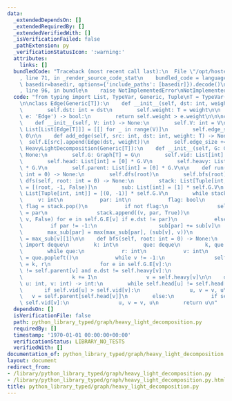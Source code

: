 ```yaml
---
data:
  _extendedDependsOn: []
  _extendedRequiredBy: []
  _extendedVerifiedWith: []
  _isVerificationFailed: false
  _pathExtension: py
  _verificationStatusIcon: ':warning:'
  attributes:
    links: []
  bundledCode: "Traceback (most recent call last):\n  File \"/opt/hostedtoolcache/Python/3.9.1/x64/lib/python3.9/site-packages/onlinejudge_verify/documentation/build.py\"\
    , line 71, in _render_source_code_stat\n    bundled_code = language.bundle(stat.path,\
    \ basedir=basedir, options={'include_paths': [basedir]}).decode()\n  File \"/opt/hostedtoolcache/Python/3.9.1/x64/lib/python3.9/site-packages/onlinejudge_verify/languages/python.py\"\
    , line 96, in bundle\n    raise NotImplementedError\nNotImplementedError\n"
  code: "from typing import List, TypeVar, Generic, Tuple\nT = TypeVar('T', int, float)\n\
    \n\nclass Edge(Generic[T]):\n    def __init__(self, dst: int, weight: T) -> None:\n\
    \        self.dst: int = dst\n        self.weight: T = weight\n\n    def __lt__(self,\
    \ e: 'Edge') -> bool:\n        return self.weight > e.weight\n\n\nclass Graph(Generic[T]):\n\
    \    def __init__(self, V: int) -> None:\n        self.V: int = V\n        self.E:\
    \ List[List[Edge[T]]] = [[] for _ in range(V)]\n        self.edge_size: int =\
    \ 0\n\n    def add_edge(self, src: int, dst: int, weight: T) -> None:\n      \
    \  self.E[src].append(Edge(dst, weight))\n        self.edge_size += 1\n\n\nclass\
    \ HeavyLightDecomposition(Generic[T]):\n    def __init__(self, G: Graph[T]) ->\
    \ None:\n        self.G: Graph[T] = G\n        self.vid: List[int] = [0] * G.V\n\
    \        self.head: List[int] = [0] * G.V\n        self.heavy: List[int] = [-1]\
    \ * G.V\n        self.parent: List[int] = [0] * G.V\n\n    def run(self, root:\
    \ int = 0) -> None:\n        self.dfs(root)\n        self.bfs(root)\n\n    def\
    \ dfs(self, root: int = 0) -> None:\n        stack: List[Tuple[int, int, bool]]\
    \ = [(root, -1, False)]\n        sub: List[int] = [1] * self.G.V\n        max_sub:\
    \ List[Tuple[int, int]] = [(0, -1)] * self.G.V\n        while stack:\n       \
    \     v: int\n            par: int\n            flag: bool\n            v, par,\
    \ flag = stack.pop()\n            if not flag:\n                self.parent[v]\
    \ = par\n                stack.append((v, par, True))\n                stack.extend((e.dst,\
    \ v, False) for e in self.G.E[v] if e.dst != par)\n            else:\n       \
    \         if par != -1:\n                    sub[par] += sub[v]\n            \
    \        max_sub[par] = max(max_sub[par], (sub[v], v))\n                self.heavy[v]\
    \ = max_sub[v][1]\n\n    def bfs(self, root: int = 0) -> None:\n        from collections\
    \ import deque\n        k: int\n        que: deque\n        k, que = 0, deque([root])\n\
    \        while que:\n            r: int\n            v: int\n            r = v\
    \ = que.popleft()\n            while v != -1:\n                self.vid[v], self.head[v]\
    \ = k, r\n                for e in self.G.E[v]:\n                    if e.dst\
    \ != self.parent[v] and e.dst != self.heavy[v]:\n                        que.append(v)\n\
    \                k += 1\n                v = self.heavy[v]\n\n    def lca(self,\
    \ u: int, v: int) -> int:\n        while self.head[u] != self.head[v]:\n     \
    \       if self.vid[u] > self.vid[v]:\n                u, v = v, u\n         \
    \   v = self.parent[self.head[v]]\n        else:\n            if self.vid[u] >\
    \ self.vid[v]:\n                u, v = v, u\n        return u\n"
  dependsOn: []
  isVerificationFile: false
  path: python_library_typed/graph/heavy_light_decomposition.py
  requiredBy: []
  timestamp: '1970-01-01 00:00:00+00:00'
  verificationStatus: LIBRARY_NO_TESTS
  verifiedWith: []
documentation_of: python_library_typed/graph/heavy_light_decomposition.py
layout: document
redirect_from:
- /library/python_library_typed/graph/heavy_light_decomposition.py
- /library/python_library_typed/graph/heavy_light_decomposition.py.html
title: python_library_typed/graph/heavy_light_decomposition.py
---
```

